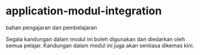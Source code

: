 # application-modul-integration
bahan pengajaran dan pembelajaran

Segala kandungan dalam modul ini boleh digunakan dan diedarkan oleh semua pelajar. Kandungan dalam modul ini juga akan sentiasa dikemas kini.
